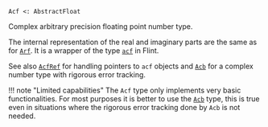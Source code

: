```
Acf <: AbstractFloat
```

Complex arbitrary precision floating point number type.

The internal representation of the real and imaginary parts are the same as for [`Arf`](@ref). It is a wrapper of the type [`acf`](https://flintlib.org/doc/acf.html) in Flint.

See also [`AcfRef`](@ref) for handling pointers to `acf` objects and [`Acb`](@ref) for a complex number type with rigorous error tracking.

!!! note "Limited capabilities"
    The `Acf` type only implements very basic functionalities. For most purposes it is better to use the [`Acb`](@ref) type, this is true even in situations where the rigorous error tracking done by `Acb` is not needed.

